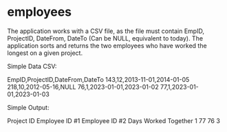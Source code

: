 # employees
The application works with a CSV file, as the file must contain EmpID, ProjectID, DateFrom, DateTo (Can be NULL, equivalent to today). The application sorts and returns the two employees who have worked the longest on a given project.

Simple Data CSV:

EmpID,ProjectID,DateFrom,DateTo
143,12,2013-11-01,2014-01-05 
218,10,2012-05-16,NULL
76,1,2023-01-01,2023-01-02
77,1,2023-01-01,2023-01-03

Simple Output: 

Project ID Employee ID #1 Employee ID #2 Days Worked Together
1          77             76             3
